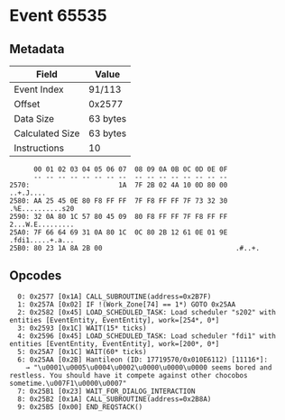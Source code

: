 # Event 65535

## Metadata

| Field           | Value    |
|-----------------|----------|
| Event Index     | 91/113   |
| Offset          | 0x2577   |
| Data Size       | 63 bytes |
| Calculated Size | 63 bytes |
| Instructions    | 10       |

```
      00 01 02 03 04 05 06 07  08 09 0A 0B 0C 0D 0E 0F
      -- -- -- -- -- -- -- --  -- -- -- -- -- -- -- --
2570:                      1A  7F 2B 02 4A 10 0D 80 00         ..+.J....
2580: AA 25 45 0E 80 F8 FF FF  7F F8 FF FF 7F 73 32 30  .%E..........s20
2590: 32 0A 80 1C 57 80 45 09  80 F8 FF FF 7F F8 FF FF  2...W.E.........
25A0: 7F 66 64 69 31 0A 80 1C  0C 80 2B 12 61 0E 01 9E  .fdi1.....+.a...
25B0: 80 23 1A 8A 2B 00                                 .#..+.          
```

## Opcodes

```
  0: 0x2577 [0x1A] CALL_SUBROUTINE(address=0x2B7F)
  1: 0x257A [0x02] IF !(Work_Zone[74] == 1*) GOTO 0x25AA
  2: 0x2582 [0x45] LOAD_SCHEDULED_TASK: Load scheduler "s202" with entities [EventEntity, EventEntity], work=[254*, 0*]
  3: 0x2593 [0x1C] WAIT(15* ticks)
  4: 0x2596 [0x45] LOAD_SCHEDULED_TASK: Load scheduler "fdi1" with entities [EventEntity, EventEntity], work=[200*, 0*]
  5: 0x25A7 [0x1C] WAIT(60* ticks)
  6: 0x25AA [0x2B] Hantileon (ID: 17719570/0x010E6112) [11116*]:
    → "\u0001\u0005\u0004\u0002\u0000\u0000\u0000 seems bored and restless. You should have it compete against other chocobos sometime.\u007F1\u0000\u0007"
  7: 0x25B1 [0x23] WAIT_FOR_DIALOG_INTERACTION
  8: 0x25B2 [0x1A] CALL_SUBROUTINE(address=0x2B8A)
  9: 0x25B5 [0x00] END_REQSTACK()
```
